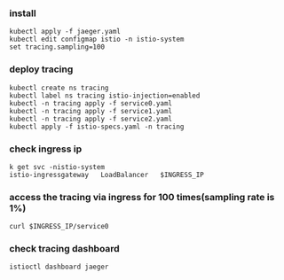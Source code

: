 ### install
```
kubectl apply -f jaeger.yaml
kubectl edit configmap istio -n istio-system
set tracing.sampling=100
```
### deploy tracing
```
kubectl create ns tracing
kubectl label ns tracing istio-injection=enabled
kubectl -n tracing apply -f service0.yaml
kubectl -n tracing apply -f service1.yaml
kubectl -n tracing apply -f service2.yaml 
kubectl apply -f istio-specs.yaml -n tracing
```
### check ingress ip
```
k get svc -nistio-system
istio-ingressgateway   LoadBalancer   $INGRESS_IP
```
### access the tracing via ingress for 100 times(sampling rate is 1%)
```
curl $INGRESS_IP/service0
```
### check tracing dashboard
```
istioctl dashboard jaeger
```
